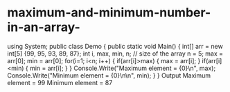 # maximum-and-minimum-number-in-an-array-
using System;
public class Demo {
   public static void Main() {
      int[] arr = new int[5] {99, 95, 93, 89, 87};
      int i, max, min, n;
      // size of the array
      n = 5;
      max = arr[0];
      min = arr[0];
      for(i=1; i<n; i++) {
         if(arr[i]>max) {
            max = arr[i];
         }
         if(arr[i]<min) {
            min = arr[i];
         }
      }
      Console.Write("Maximum element = {0}\n", max);
      Console.Write("Minimum element = {0}\n\n", min);
   }
}
Output
Maximum element = 99
Minimum element = 87
